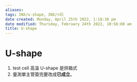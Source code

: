 ```yaml
---
aliases: 
tags: INX/u-shape, INX/rdl
date created: Monday, April 25th 2022, 1:18:38 pm
date modified: Thursday, February 24th 2022, 10:58:08 am
title: U-shape
---
```


# U-shape

1. test cell 高溫 U-shape 是烘箱式
2. 量測單主管簽完要改成**已成立**。